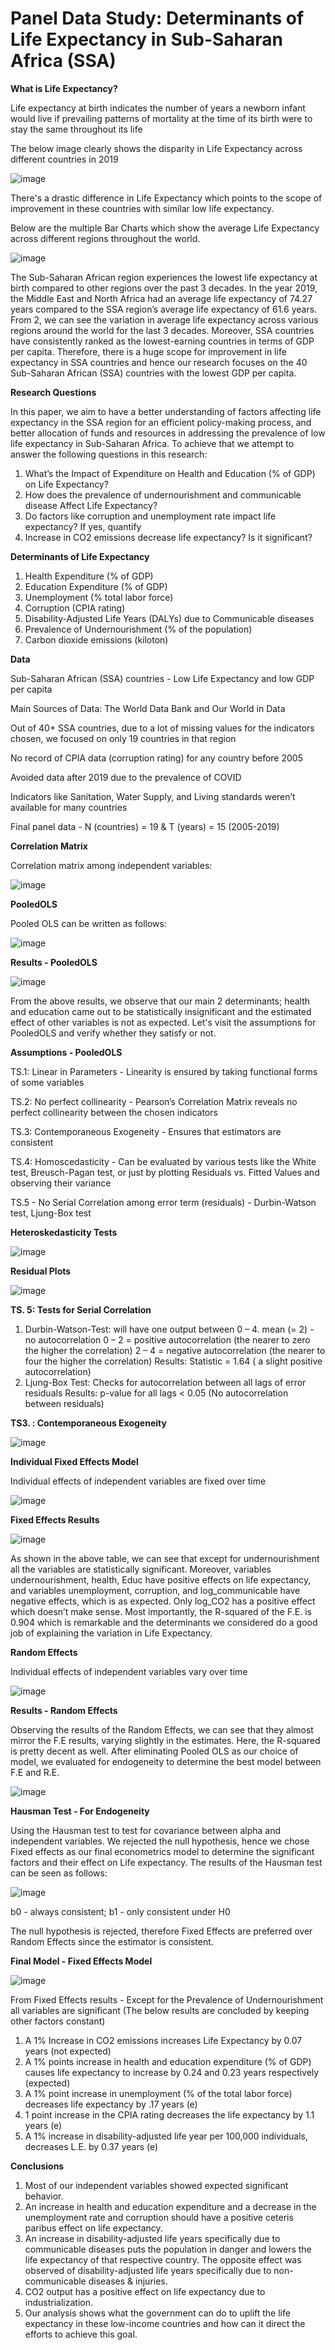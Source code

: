 # Panel Data Study: Determinants of Life Expectancy in Sub-Saharan Africa (SSA)

**What is Life Expectancy?** 

Life expectancy at birth indicates the number of years a newborn infant would live if prevailing
patterns of mortality at the time of its birth were to stay the same throughout its life

The below image clearly shows the disparity in Life Expectancy across different countries in 2019

![image](https://github.com/Shritej24c/Econometrics/blob/main/images/LE%202019.png)


There's a drastic difference in Life Expectancy which points to the scope of improvement in these countries with similar low life expectancy. 

Below are the multiple Bar Charts which show the average Life Expectancy across different regions throughout the world. 

![image](https://github.com/Shritej24c/Econometrics/blob/main/images/le_reg.png) 

The Sub-Saharan African region experiences the lowest life expectancy at birth compared to other regions over the past 3 decades. In the year 2019, the Middle East and North Africa had an average life expectancy of 74.27 years compared to the SSA region’s average life expectancy of 61.6 years. From 2, we can see the variation in average life expectancy across various regions around the world for the last
3 decades. Moreover, SSA countries have consistently ranked as the lowest-earning countries in terms of GDP per capita. Therefore, there is a huge scope for improvement in life expectancy in SSA countries and hence our research focuses on the 40 Sub-Saharan African (SSA) countries with the lowest GDP per capita.

**Research Questions**

In this paper, we aim to have a better understanding of factors affecting life expectancy in the SSA region for an efficient policy-making process, and better allocation of funds and resources in addressing the prevalence of low life expectancy in Sub-Saharan Africa. To achieve that we attempt to answer the following questions in this research:

1. What’s the Impact of Expenditure on Health and Education (% of GDP) on Life Expectancy?
2. How does the prevalence of undernourishment and communicable disease Affect Life Expectancy?
3. Do factors like corruption and unemployment rate impact life expectancy? If yes, quantify
4. Increase in CO2 emissions decrease life expectancy? Is it significant?


**Determinants of Life Expectancy**

1. Health Expenditure (% of GDP)
2. Education Expenditure (% of GDP)
3. Unemployment (% total labor force)
4. Corruption (CPIA rating)
5. Disability-Adjusted Life Years (DALYs) due to Communicable diseases
6. Prevalence of Undernourishment (% of the population)
7. Carbon dioxide emissions (kiloton)

**Data**

Sub-Saharan African (SSA) countries - Low Life Expectancy and low GDP per capita

Main Sources of Data: The World Data Bank and  Our World in Data

Out of 40+ SSA countries, due to a lot of missing values for the indicators chosen, we focused on only 19
countries in that region

No record of CPIA data (corruption rating) for any country before 2005 

Avoided data after 2019 due to the prevalence of COVID

Indicators like Sanitation, Water Supply, and Living standards weren’t available for many countries

Final panel data - N (countries) = 19 & T (years) = 15 (2005-2019) 

**Correlation Matrix**

Correlation matrix among independent variables: 

![image](https://github.com/Shritej24c/Econometrics/blob/main/images/corr_mat.png) 


**PooledOLS**

Pooled OLS can be written as follows: 

![image](https://github.com/Shritej24c/Econometrics/blob/main/images/panel%20equation.png)

**Results - PooledOLS**

![image](https://github.com/Shritej24c/Econometrics/blob/main/images/pooled%20results.png)

From the above results, we observe that our main 2 determinants; health and education came out to be statistically insignificant
and the estimated effect of other variables is not as expected. Let's visit the assumptions for PooledOLS and verify whether they satisfy or not. 


**Assumptions - PooledOLS**

TS.1:  Linear in Parameters - Linearity is ensured by taking functional forms of some variables 

TS.2:  No perfect collinearity - Pearson’s Correlation Matrix reveals no perfect collinearity between the chosen indicators 

TS.3: Contemporaneous Exogeneity - Ensures that estimators are consistent 

TS.4: Homoscedasticity - Can be evaluated by various tests like the White test, Breusch-Pagan test, or just by plotting Residuals vs. Fitted Values and observing their variance 

TS.5 - No Serial Correlation among error term (residuals) - Durbin-Watson test, Ljung-Box test 


**Heteroskedasticity Tests**


![image](https://github.com/Shritej24c/Econometrics/blob/main/images/hetero%20tests.png)

**Residual Plots**

![image](https://github.com/Shritej24c/Econometrics/blob/main/images/heteroscedasticity.png)

**TS. 5: Tests for Serial Correlation**

1. Durbin-Watson-Test: will have one output between 0 – 4. 
    mean (= 2) -  no autocorrelation 
    0 – 2 = positive autocorrelation (the nearer to zero the higher the correlation)
    2 – 4 = negative autocorrelation (the nearer to four the higher the correlation)
        Results: Statistic = 1.64 ( a slight positive autocorrelation)
2. Ljung-Box Test: Checks for autocorrelation between all lags of error residuals
    Results: p-value for all lags < 0.05 (No autocorrelation between residuals)


**TS3. : Contemporaneous Exogeneity**

![image](https://github.com/Shritej24c/Econometrics/blob/main/images/TS3%20Exogeneity.png)

**Individual Fixed Effects Model**

Individual effects of independent variables are fixed over time


![image](https://github.com/Shritej24c/Econometrics/blob/main/images/Fixed%20Effects%20equation.png)

**Fixed Effects Results**

![image](https://github.com/Shritej24c/Econometrics/blob/main/images/fixed%20results.png)

As shown in the above table, we can see that except for undernourishment all the variables are statistically significant. Moreover, variables undernourishment, health, Educ have positive effects on life expectancy, and variables unemployment, corruption, and log_communicable have negative effects, which is as expected. Only log_CO2 has a positive effect which doesn’t make sense. Most importantly, the R-squared of the F.E. is 0.904 which is remarkable and the determinants we considered do a good job of explaining the variation in Life Expectancy.


**Random Effects**

Individual effects of independent variables vary over time

![image](https://github.com/Shritej24c/Econometrics/blob/main/images/random%20effects%20equation.png)

**Results - Random Effects**

Observing the results of the Random Effects, we can see that they almost mirror the F.E results, varying slightly in the estimates. Here, the R-squared is pretty decent as well. After eliminating Pooled OLS as our choice of model, we evaluated for endogeneity to determine the best model between F.E and R.E.

![image](https://github.com/Shritej24c/Econometrics/blob/main/images/random%20results.png)

**Hausman Test - For Endogeneity**

Using the Hausman test to test for covariance between alpha and independent variables. We rejected the
null hypothesis, hence we chose Fixed effects as our final econometrics model to determine the significant
factors and their effect on Life expectancy. The results of the Hausman test can be seen as follows:

![image](https://github.com/Shritej24c/Econometrics/blob/main/images/hausmann.png)

b0 - always consistent; b1 - only consistent under H0

The null hypothesis is rejected, therefore Fixed Effects are preferred over Random Effects since the estimator is consistent.


**Final Model - Fixed Effects Model**


![image](https://github.com/Shritej24c/Econometrics/blob/main/images/final%20equation.png)

From Fixed Effects results - Except for the Prevalence of Undernourishment all variables are significant 
(The below results are concluded by keeping other factors constant)
1. A 1% Increase in CO2 emissions increases Life Expectancy by 0.07 years (not expected)
2. A 1% points increase in health and education expenditure (% of GDP) causes life expectancy to increase by 0.24 and 0.23 years respectively (expected)
3. A 1% point increase in unemployment (% of the total labor force) decreases life expectancy by .17 years (e)
4. 1 point increase in the CPIA rating decreases the life expectancy by 1.1 years (e)
5. A 1% increase in disability-adjusted life year per 100,000 individuals, decreases L.E. by 0.37 years (e)


**Conclusions**

1. Most of our independent variables showed expected significant behavior.
2. An increase in health and education expenditure and a decrease in the unemployment rate and corruption should have a positive ceteris paribus effect on life expectancy.
3. An increase in disability-adjusted life years specifically due to communicable diseases puts the population in danger and lowers the life expectancy of that respective country. The opposite effect was observed of disability-adjusted life years specifically due to non-communicable diseases & injuries.
3. CO2 output has a positive effect on life expectancy due to industrialization.
4. Our analysis shows what the government can do to uplift the life expectancy in these low-income countries and how can it direct the efforts to achieve this goal.


